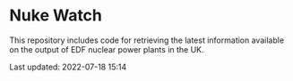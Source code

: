 # Nuke Watch

This repository includes code for retrieving the latest information available on the output of EDF nuclear power plants in the UK.

Last updated: 2022-07-18 15:14